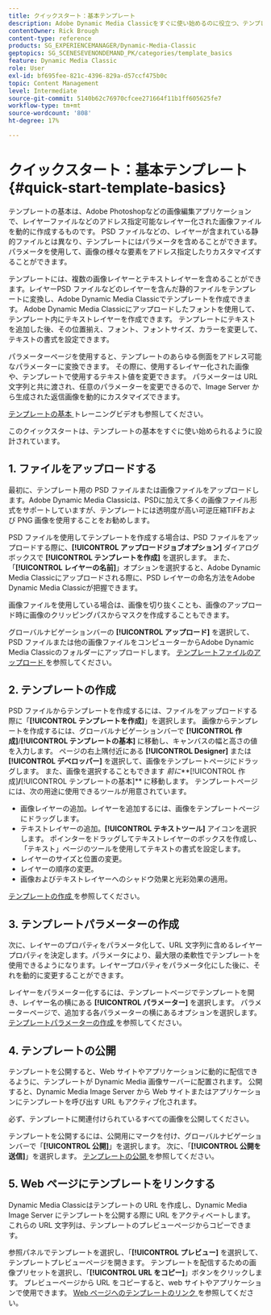 ```yaml
---
title: クイックスタート：基本テンプレート
description: Adobe Dynamic Media Classicをすぐに使い始めるのに役立つ、テンプレートの基本の概要とクイックスタートです。
contentOwner: Rick Brough
content-type: reference
products: SG_EXPERIENCEMANAGER/Dynamic-Media-Classic
geptopics: SG_SCENESEVENONDEMAND_PK/categories/template_basics
feature: Dynamic Media Classic
role: User
exl-id: bf695fee-821c-4396-829a-d57ccf475b0c
topic: Content Management
level: Intermediate
source-git-commit: 5140b62c76970cfcee271664f11b1ff605625fe7
workflow-type: tm+mt
source-wordcount: '808'
ht-degree: 17%

---
```


# クイックスタート：基本テンプレート{#quick-start-template-basics}

テンプレートの基本は、Adobe Photoshopなどの画像編集アプリケーションで、レイヤーファイルなどのアドレス指定可能なレイヤー化された画像ファイルを動的に作成するものです。 PSD ファイルなどの、レイヤーが含まれている静的ファイルとは異なり、テンプレートにはパラメータを含めることができます。パラメータを使用して、画像の様々な要素をアドレス指定したりカスタマイズすることができます。

テンプレートには、複数の画像レイヤーとテキストレイヤーを含めることができます。レイヤーPSD ファイルなどのレイヤーを含んだ静的ファイルをテンプレートに変換し、Adobe Dynamic Media Classicでテンプレートを作成できます。 Adobe Dynamic Media Classicにアップロードしたフォントを使用して、テンプレート内にテキストレイヤーを作成できます。 テンプレートにテキストを追加した後、その位置揃え、フォント、フォントサイズ、カラーを変更して、テキストの書式を設定できます。

パラメーターページを使用すると、テンプレートのあらゆる側面をアドレス可能なパラメーターに変換できます。 その際に、使用するレイヤー化された画像や、テンプレートで使用するテキスト値を変更できます。 パラメーターは URL 文字列と共に渡され、任意のパラメーターを変更できるので、Image Server から生成された返信画像を動的にカスタマイズできます。

[ テンプレートの基本 ](https://s7d5.scene7.com/s7viewers/html5/VideoViewer.html?videoserverurl=https://s7d5.scene7.com/is/content/&emailurl=https://s7d5.scene7.com/s7/emailFriend&serverUrl=https://s7d5.scene7.com/is/image/&config=Scene7SharedAssets/Universal_HTML5_Video&contenturl=https://s7d5.scene7.com/skins/&asset=S7tutorials/553_Template%20Basics_converted%20renamed_Dynamic%20Banners-AVS) トレーニングビデオも参照してください。

このクイックスタートは、テンプレートの基本をすぐに使い始められるように設計されています。

## &#x200B;1. ファイルをアップロードする

最初に、テンプレート用の PSD ファイルまたは画像ファイルをアップロードします。Adobe Dynamic Media Classicは、PSDに加えて多くの画像ファイル形式をサポートしていますが、テンプレートには透明度が高い可逆圧縮TIFFおよび PNG 画像を使用することをお勧めします。

PSD ファイルを使用してテンプレートを作成する場合は、PSD ファイルをアップロードする際に、**[!UICONTROL アップロードジョブオプション]** ダイアログボックスで **[!UICONTROL テンプレートを作成]** を選択します。 また、「**[!UICONTROL レイヤーの名前]**」オプションを選択すると、Adobe Dynamic Media Classicにアップロードされる際に、PSD レイヤーの命名方法をAdobe Dynamic Media Classicが把握できます。

画像ファイルを使用している場合は、画像を切り抜くことも、画像のアップロード時に画像のクリッピングパスからマスクを作成することもできます。

グローバルナビゲーションバーの **[!UICONTROL アップロード]** を選択して、PSD ファイルまたは他の画像ファイルをコンピューターからAdobe Dynamic Media Classicのフォルダーにアップロードします。 [ テンプレートファイルのアップロード ](uploading-template-files.md#uploading_template_files) を参照してください。

## &#x200B;2. テンプレートの作成

PSD ファイルからテンプレートを作成するには、ファイルをアップロードする際に「**[!UICONTROL テンプレートを作成]**」を選択します。 画像からテンプレートを作成するには、グローバルナビゲーションバーで **[!UICONTROL 作成]**/**[!UICONTROL テンプレートの基本]** に移動し、キャンバスの幅と高さの値を入力します。 ページの右上隅付近にある **[!UICONTROL Designer]** または **[!UICONTROL デベロッパー]** を選択して、画像をテンプレートページにドラッグします。 また、画像を選択することもできます *前に***[!UICONTROL 作成]**/**[!UICONTROL テンプレートの基本]** に移動します。 テンプレートページには、次の用途に使用できるツールが用意されています。

* 画像レイヤーの追加。レイヤーを追加するには、画像をテンプレートページにドラッグします。
* テキストレイヤーの追加。**[!UICONTROL テキストツール]** アイコンを選択します。 ポインターをドラッグしてテキストレイヤーのボックスを作成し、「テキスト」ページのツールを使用してテキストの書式を設定します。
* レイヤーのサイズと位置の変更。
* レイヤーの順序の変更。
* 画像およびテキストレイヤーへのシャドウ効果と光彩効果の適用。

[ テンプレートの作成 ](creating-template.md#creating_a_template) を参照してください。

## &#x200B;3. テンプレートパラメーターの作成

次に、レイヤーのプロパティをパラメータ化して、URL 文字列に含めるレイヤープロパティを決定します。パラメータにより、最大限の柔軟性でテンプレートを使用できるようになります。レイヤープロパティをパラメータ化にした後に、それを動的に変更することができます。

レイヤーをパラメーター化するには、テンプレートページでテンプレートを開き、レイヤー名の横にある **[!UICONTROL パラメーター]** を選択します。 パラメーターページで、追加する各パラメーターの横にあるオプションを選択します。 [ テンプレートパラメーターの作成 ](creating-template-parameters.md#creating_template_parameters) を参照してください。

## &#x200B;4. テンプレートの公開

テンプレートを公開すると、Web サイトやアプリケーションに動的に配信できるように、テンプレートが Dynamic Media 画像サーバーに配置されます。 公開すると、Dynamic Media Image Server から Web サイトまたはアプリケーションにテンプレートを呼び出す URL もアクティブ化されます。

必ず、テンプレートに関連付けられているすべての画像を公開してください。

テンプレートを公開するには、公開用にマークを付け、グローバルナビゲーションバーで「**[!UICONTROL 公開]**」を選択します。 次に、「**[!UICONTROL 公開を送信]**」を選択します。 [ テンプレートの公開 ](publishing-templates.md#publishing_templates) を参照してください。

## &#x200B;5. Web ページにテンプレートをリンクする

Dynamic Media Classicはテンプレートの URL を作成し、Dynamic Media Image Server にテンプレートを公開する際に URL をアクティベートします。 これらの URL 文字列は、テンプレートのプレビューページからコピーできます。

参照パネルでテンプレートを選択し、「**[!UICONTROL プレビュー]** を選択して、テンプレートプレビューページを開きます。 テンプレートを配信するための画像プリセットを選択し、「**[!UICONTROL URL をコピー]**」ボタンをクリックします。 プレビューページから URL をコピーすると、web サイトやアプリケーションで使用できます。 [Web ページへのテンプレートのリンク ](linking-template-web-page.md#linking_a_template_to_a_web_page) を参照してください。
